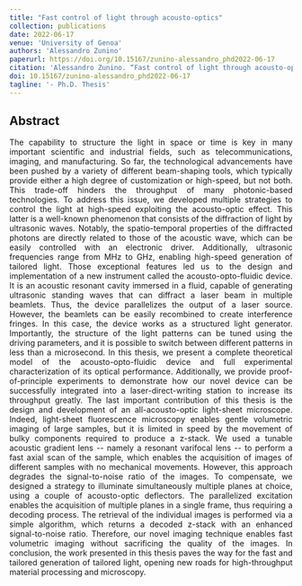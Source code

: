 ```yaml
---
title: "Fast control of light through acousto-optics"
collection: publications
date: 2022-06-17
venue: 'University of Genoa'
authors: 'Alessandro Zunino'
paperurl: https://doi.org/10.15167/zunino-alessandro_phd2022-06-17
citation: 'Alessandro Zunino. “Fast control of light through acousto-optics”. University of Genoa, 2022.'
doi: 10.15167/zunino-alessandro_phd2022-06-17
tagline: '- Ph.D. Thesis'
---
```


<h2> Abstract </h2>
<p align= "justify">
The capability to structure the light in space or time is key in many important scientific and industrial fields, such as telecommunications, imaging, and manufacturing. So far, the technological advancements have been pushed by a variety of different beam-shaping tools, which typically provide either a high degree of customization or high-speed, but not both. This trade-off hinders the throughput of many photonic-based technologies. To address this issue, we developed multiple strategies to control the light at high-speed exploiting the acousto-optic effect. This latter is a well-known phenomenon that consists of the diffraction of light by ultrasonic waves. Notably, the spatio-temporal properties of the diffracted photons are directly related to those of the acoustic wave, which can be easily controlled with an electronic driver. Additionally, ultrasonic frequencies range from MHz to GHz, enabling high-speed generation of tailored light. Those exceptional features led us to the design and implementation of a new instrument called the acousto-opto-fluidic device. It is an acoustic resonant cavity immersed in a fluid, capable of generating ultrasonic standing waves that can diffract a laser beam in multiple beamlets. Thus, the device parallelizes the output of a laser source. However, the beamlets can be easily recombined to create interference fringes. In this case, the device works as a structured light generator. Importantly, the structure of the light patterns can be tuned using the driving parameters, and it is possible to switch between different patterns in less than a microsecond. In this thesis, we present a complete theoretical model of the acousto-opto-fluidic device and full experimental characterization of its optical performance. Additionally, we provide proof-of-principle experiments to demonstrate how our novel device can be successfully integrated into a laser-direct-writing station to increase its throughput greatly. The last important contribution of this thesis is the design and development of an all-acousto-optic light-sheet microscope. Indeed, light-sheet fluorescence microscopy enables gentle volumetric imaging of large samples, but it is limited in speed by the movement of bulky components required to produce a z-stack. We used a tunable acoustic gradient lens -- namely a resonant varifocal lens -- to perform a fast axial scan of the sample, which enables the acquisition of images of different samples with no mechanical movements. However, this approach degrades the signal-to-noise ratio of the images. To compensate, we designed a strategy to illuminate simultaneously multiple planes at choice, using a couple of acousto-optic deflectors. The parallelized excitation enables the acquisition of multiple planes in a single frame, thus requiring a decoding process. The retrieval of the individual images is performed via a simple algorithm, which returns a decoded z-stack with an enhanced signal-to-noise ratio. Therefore, our novel imaging technique enables fast volumetric imaging without sacrificing the quality of the images. In conclusion, the work presented in this thesis paves the way for the fast and tailored generation of tailored light, opening new roads for high-throughput material processing and microscopy. 